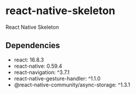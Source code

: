 # react-native-skeleton
React Native Skeleton

## Dependencies
* react: 16.8.3
* react-native: 0.59.4
* react-navigation: ^3.7.1
* react-native-gesture-handler: ^1.1.0
* @react-native-community/async-storage: ^1.3.1